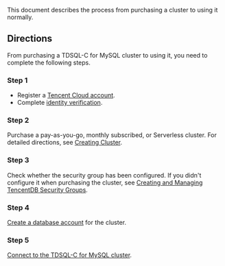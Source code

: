 This document describes the process from purchasing a cluster to using it normally.

## Directions
From purchasing a TDSQL-C for MySQL cluster to using it, you need to complete the following steps.

### Step 1
- Register a [Tencent Cloud account](https://www.tencentcloud.com/document/product/1098/50173).
- Complete [identity verification](https://www.tencentcloud.com/document/product/1098/50172).

### Step 2
Purchase a pay-as-you-go, monthly subscribed, or Serverless cluster. For detailed directions, see [Creating Cluster](https://www.tencentcloud.com/document/product/1098/52634).

### Step 3
Check whether the security group has been configured. If you didn't configure it when purchasing the cluster, see [Creating and Managing TencentDB Security Groups](https://www.tencentcloud.com/document/product/1098/52007).

### Step 4
[Create a database account](https://www.tencentcloud.com/document/product/1098/44612) for the cluster.

### Step 5
[Connect to the TDSQL-C for MySQL cluster](https://www.tencentcloud.com/document/product/1098/51980).
